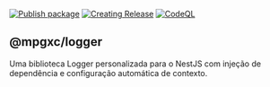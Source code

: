 [![Publish package](https://github.com/mpgxc/logger/actions/workflows/publish.yml/badge.svg?branch=main)](https://github.com/mpgxc/logger/actions/workflows/publish.yml) [![Creating Release](https://github.com/mpgxc/logger/actions/workflows/release.yml/badge.svg)](https://github.com/mpgxc/logger/actions/workflows/release.yml) [![CodeQL](https://github.com/mpgxc/logger/actions/workflows/github-code-scanning/codeql/badge.svg)](https://github.com/mpgxc/logger/actions/workflows/github-code-scanning/codeql)

## @mpgxc/logger 
Uma biblioteca Logger personalizada para o NestJS com injeção de dependência e configuração automática de contexto.

